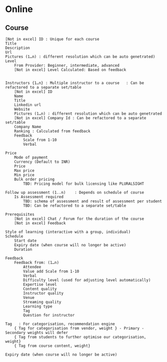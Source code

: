 # Online

## Course
	[Not in excel] ID : Unique for each course
	Title
	Description
	Url
	Pictures (1…n) : different resolution which can be auto genetrated)     
	Level
		From Provider: Beginner, intermediate, advanced
		[Not in excel] Level Calculated: Based on feedback


	Instructors {1…n} : Multiple instructor to a course   : Can be refactored to a separate set/table
		[Not in excel] ID
		Name
		Title
		Linkedin url
		Website
		Pictures (1…n) : different resolution which can be auto genetrated
		[Not in excel] Company Id : Can be refactored to a separate set/table
		Company Name    
		Ranking : Calculated from feedback
		Feedback
			Scale from 1-10
			Verbal
					
	Price
		Mode of payment
		Currency (Default to INR)
		Price
		Max price
		Min price
		Bulk order pricing
			TBD: Pricing model for bulk licensing like PLURALSIGHT
	
	Follow up assessment (1..n)    : Depends on schedule of course
		Is Assessment required
			TBD: schema of assessment and result of assessment per student
			TBD: Can be refactored to a separate set/table

	Prerequisites
		[Not in excel] Chat / Forum for the duration of the course
		[Not in excel] Feedback

	Style of learning (interactive with a group, individual)
	Schedule
		Start date
		Expiry date (when course will no longer be active)
		Duration
	
	Feedback
		Feedback from: (1…n)
			Attendee
			Value add Scale from 1-10
			Verbal
			Difficulty level (used for adjusting level automatically)
			Expertise level
			Content quality
			Instructor quality
			Venue
			Streaming quality
			Learning type
			Tag
			Question for instructor

	Tag   : For categorisation, recommendation engine
		{ Tag for categorisation from vendor, weight } - Primary - Secondary weights will defer
		{ Tag from students to further optimise our categorisation, weight}
		{ Tag from course content, weight}

	Expiry date (when course will no longer be active)
